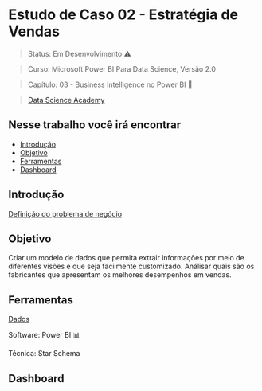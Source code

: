 # Estudo de Caso 02 - Estratégia de Vendas

> Status: Em Desenvolvimento ⚠️

> Curso: Microsoft Power BI Para Data Science, Versão 2.0 

> Capítulo: 03 - Business Intelligence no Power BI 📝

> [Data Science Academy](https://www.datascienceacademy.com.br/)

## Nesse trabalho você irá encontrar 
- [Introdução](#introdução)
- [Objetivo](#objetivo)
- [Ferramentas](#ferramentas)
- [Dashboard](#dashboard)

## Introdução

[Definição do problema de negócio](https://github.com/GabrieleGVieira/Estudo-de-Caso-02/blob/main/docs/EstudoCaso2.pdf)

## Objetivo

Criar um modelo de dados que permita extrair informações por meio de diferentes visões e que seja facilmente customizado. Análisar quais são os fabricantes que apresentam os melhores desempenhos em vendas.


## Ferramentas

[Dados](https://github.com/GabrieleGVieira/Estudo-de-Caso-02/blob/main/docs/Vendas.xlsx)

Software: Power BI 📊

Técnica: Star Schema

## Dashboard
